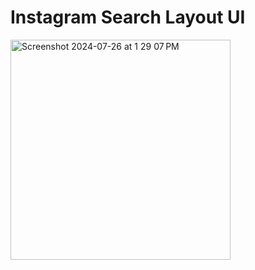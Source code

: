# Instagram Search Layout UI


<img width="352" alt="Screenshot 2024-07-26 at 1 29 07 PM" src="https://github.com/user-attachments/assets/9d0bcad6-b4ac-43a5-b731-b8f59421200c">
